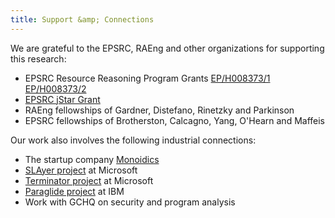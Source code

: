 ```yaml
---
title: Support &amp; Connections
---
```

We are grateful to the EPSRC, RAEng and other organizations for supporting this research:

* EPSRC Resource Reasoning Program Grants [EP/H008373/1](http://gow.epsrc.ac.uk/NGBOViewGrant.aspx?GrantRef=EP/H008373/1) [EP/H008373/2](http://gow.epsrc.ac.uk/NGBOViewGrant.aspx?GrantRef=EP/H008373/2)
* [EPSRC jStar Grant](http://gow.epsrc.ac.uk/NGBOViewGrant.aspx?GrantRef=EP/H011749/1)
* RAEng fellowships of Gardner, Distefano, Rinetzky and Parkinson
* EPSRC fellowships of Brotherston, Calcagno, Yang, O'Hearn and Maffeis

Our work also involves the following industrial connections:

* The startup company [Monoidics](http://www.monoidics.com)
* [SLAyer project](http://research.microsoft.com/en-us/um/cambridge/projects/slayer/) at Microsoft
* [Terminator project](http://research.microsoft.com/en-us/um/cambridge/projects/terminator/) at Microsoft
* [Paraglide project](http://researcher.ibm.com/researcher/view_project.php?id=251) at IBM
* Work with GCHQ on security and program analysis
